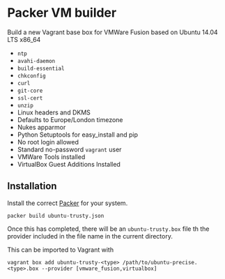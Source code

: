 # Packer VM builder

Build a new Vagrant base box for VMWare Fusion based on Ubuntu 14.04 LTS x86_64
* `ntp`
* `avahi-daemon`
* `build-essential`
* `chkconfig`
* `curl`
* `git-core`
* `ssl-cert`
* `unzip`
* Linux headers and DKMS
* Defaults to Europe/London timezone
* Nukes apparmor
* Python Setuptools for easy_install and pip
* No root login allowed
* Standard no-password `vagrant` user
* VMWare Tools installed 
* VirtualBox Guest Additions Installed

## Installation

Install the correct [Packer](http://packer.io) for your system.

	packer build ubuntu-trusty.json

Once this has completed, there will be an `ubuntu-trusty.box` file th the provider
included in the file name in the current directory.

This can be imported to Vagrant with

	vagrant box add ubuntu-trusty-<type> /path/to/ubuntu-precise.<type>.box --provider [vmware_fusion,virtualbox]


